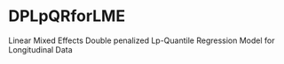 # DPLpQRforLME
Linear Mixed Effects Double penalized Lp-Quantile Regression Model for Longitudinal Data
